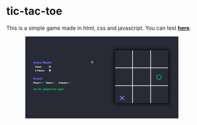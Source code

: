 # tic-tac-toe

This is a simple game made in html, css and javascript. You can test **[here](https://fabiopf02.github.io/tic-tac-toe)**.

<p align="center">
  <a href="https://fabiopf02.github.io/tic-tac-toe" target="_blank">
    <img src="https://github.com/Fabiopf02/tic-tac-toe/blob/master/assets/git/img1.png" width="80%">
  </a>
</p>
